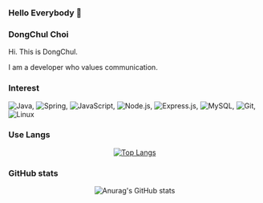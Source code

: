 ### Hello Everybody  👋

<!--
**dc-choi/dc-choi** is a ✨ _special_ ✨ repository because its `README.md` (this file) appears on your GitHub profile.

Here are some ideas to get you started:

- 🔭 I’m currently working on ...
- 🌱 I’m currently learning ...
- 👯 I’m looking to collaborate on ...
- 🤔 I’m looking for help with ...
- 💬 Ask me about ...
- 📫 How to reach me: ...
- 😄 Pronouns: ...
- ⚡ Fun fact: ...
-->

<!--
<div align=center>
  
[![Hits](https://hits.seeyoufarm.com/api/count/incr/badge.svg?url=https%3A%2F%2Fgithub.com%2Fcyheum&count_bg=%2379C83D&title_bg=%23555555&icon=&icon_color=%23E7E7E7&title=hits&edge_flat=false)](https://hits.seeyoufarm.com) 
</div>
-->

### DongChul Choi
Hi. This is DongChul.

I am a developer who values communication.

### Interest
<img src="https://img.shields.io/badge/Java-%23ED8B00.svg?style=flat-square&amp;logo=java&amp;logoColor=white" alt="Java">, <img src="https://img.shields.io/badge/Spring-%236DB33F.svg?style=flat-square&amp;logo=spring&amp;logoColor=white" alt="Spring">, <img src="https://img.shields.io/badge/Javascript-F7DF1E?style=flat-square&amp;logo=JavaScript&amp;logoColor=white" alt="JavaScript">, <img src="https://img.shields.io/badge/Node.js-6DA55F?style=flat-square&amp;logo=node.js&amp;logoColor=white" alt="Node.js">, <img src="https://img.shields.io/badge/Express.js-%23404d59.svg?style=flat-square&amp;logo=express&amp;logoColor=%2361DAFB" alt="Express.js">, <img src="https://img.shields.io/badge/mysql-%2300f.svg?style=flat-square&amp;logo=mysql&amp;logoColor=white" alt="MySQL">, <img src="https://img.shields.io/badge/Git-%23F05033.svg?style=flat-square&amp;logo=git&amp;logoColor=white" alt="Git">, <img src="https://img.shields.io/badge/Linux-FCC624?style=flat-square&amp;logo=linux&amp;logoColor=black" alt="Linux">

### Use Langs
<div align=center>
  
[![Top Langs](https://github-readme-stats.vercel.app/api/top-langs/?username=dc-choi&layout=compact)](https://github.com/anuraghazra/github-readme-stats)
</div>

### GitHub stats
<div align=center>
  
![Anurag's GitHub stats](https://github-readme-stats.vercel.app/api?username=dc-choi&show_icons=true&theme=flag-india)
</div>
